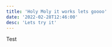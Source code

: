 ```yaml
---
title: 'Holy Moly it works lets goooo'
date: '2022-02-28T12:46:00'
desc: 'Lets try it'
---
```


Test